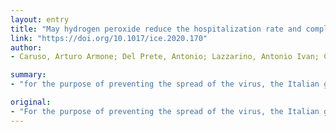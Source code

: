 ```yaml
---
layout: entry
title: "May hydrogen peroxide reduce the hospitalization rate and complications of SARS-CoV-2 infection?"
link: "https://doi.org/10.1017/ice.2020.170"
author:
- Caruso, Arturo Armone; Del Prete, Antonio; Lazzarino, Antonio Ivan; Capaldi, Roberto; Grumetto, Lucia

summary:
- "for the purpose of preventing the spread of the virus, the Italian government recently (February 2020) issued, among the methods of sanitizing the environments, the use of 0.5% hydrogen peroxide1. Hydrogen peroxyde is already widely used as an environmental, surgical disinfectant and as an oral disinfectant in the treatment of gingivitis, as reported in literature2,3."

original:
- "For the purpose of preventing the spread of the virus, the Italian government recently (February 2020) issued, among the methods of sanitizing the environments, the use of 0.5% hydrogen peroxide1 . Hydrogen peroxide is already widely used as an environmental, surgical disinfectant and as an oral disinfectant in the treatment of gingivitis, as reported in literature2,3 . SARSCoV-2 is spread by human-to-human transmission and the infection is estimated to have an average incubation period of 6.4 days and a base reproduction number of 2.24-3.584 . Furthermore, it has already been proved by scientific studies that the virus persists for two days on the mucous membranes in macaques5 before the subsequent spread of the virus to the lower respiratory tract. Thus, provides a window of therapeutic opportunity. The efficiently inactivation of Coronaviruses (e.g. SARS, MERS) on inanimate surfaces by the use of hydrogen peroxide (H2O2) (0.5% in 1 minute) has been already assessed by Kampf et al6 . Based on these assumptions, and after an accurate reviewing of the current the literature concerning hydrogen peroxide, we assumed that hydrogen peroxide, as antiseptic agent, could play a pivotal role in the reducing of the hospitalization rate and in the complications of the patients. An antiseptic efficacy versus SARSCoV-2 can be reasonably hypothesized on oral and nasal mucosa thought the use of hydrogen peroxide 3% (10 volumes)."
---
```


